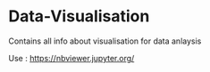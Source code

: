# Data-Visualisation

Contains all info about visualisation for data anlaysis

Use : https://nbviewer.jupyter.org/
